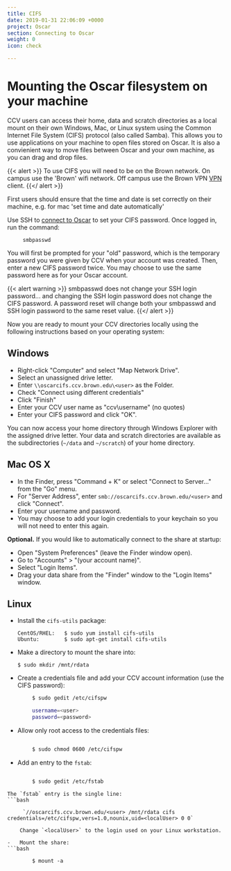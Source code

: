 ```yaml
---
title: CIFS
date: 2019-01-31 22:06:09 +0000
project: Oscar
section: Connecting to Oscar
weight: 0
icon: check

---
```

# Mounting the Oscar filesystem on your machine

CCV users can access their home, data and scratch directories as a local mount on their own Windows, Mac, or Linux system using the Common Internet File System (CIFS) protocol (also called Samba). This allows you to use applications on your machine to open files stored on Oscar.  It is also a convienient way to move files between Oscar and your own machine, as you can drag and drop files.

{{< alert >}}
To use CIFS you will need to be on the Brown network. On campus use the 'Brown' wifi network. Off campus use the Brown VPN [VPN](https://vpn.brown.edu) client.
{{</ alert >}}

First users should ensure that the time and date is set correctly on
their machine, e.g. for mac 'set time and date automatically'

Use SSH to [connect to Oscar](/doc/getting-started) to set your CIFS
password. Once logged in, run the command:

```shell
     smbpasswd
```

You will first be prompted for your "old" password, which is the
temporary password you were given by CCV when your account was created.
Then, enter a new CIFS password twice. You may choose to use the same
password here as for your Oscar account.

{{< alert warning >}}
smbpasswd does not change your SSH login password... and
changing the SSH login password does not change the CIFS password.
A password reset will change both your smbpasswd and SSH login password
to the same reset value.
{{</ alert >}}

Now you are ready to mount your CCV directories locally using the
following instructions based on your operating system:

## Windows

* Right-click "Computer" and select "Map Network Drive".
* Select an unassigned drive letter.
* Enter `\\oscarcifs.ccv.brown.edu\<user>` as the Folder.
* Check "Connect using different credentials"
* Click "Finish"
* Enter your CCV user name as "ccv\\username" (no quotes)
* Enter your CIFS password and click "OK".

You can now access your home directory through Windows Explorer with the
assigned drive letter. Your data and scratch directories are available
as the subdirectories (`~/data` and `~/scratch`) of your home directory.

## Mac OS X

* In the Finder, press "Command + K" or select "Connect to Server..."
  from the "Go" menu.
* For "Server Address", enter `smb://oscarcifs.ccv.brown.edu/<user>`
  and click "Connect".
* Enter your username and password.
* You may choose to add your login credentials to your keychain so you
  will not need to enter this again.

**Optional.** If you would like to automatically connect to the share at
startup:

* Open "System Preferences" (leave the Finder window open).
* Go to "Accounts" > "(your account name)".
* Select "Login Items".
* Drag your data share from the "Finder" window to the "Login Items"
  window.

## Linux

* Install the `cifs-utils` package:

      CentOS/RHEL:   $ sudo yum install cifs-utils
      Ubuntu:        $ sudo apt-get install cifs-utils
* Make a directory to mount the share into:

      $ sudo mkdir /mnt/rdata
* Create a credentials file and add your CCV account information (use
  the CIFS password):

```bash
        $ sudo gedit /etc/cifspw

        username=<user>
        password=<password>
```

* Allow only root access to the credentials files:

```bash

        $ sudo chmod 0600 /etc/cifspw
```

* Add an entry to the `fstab`:

```bash

        $ sudo gedit /etc/fstab
```

    The `fstab` entry is the single line:
    ```bash
    
         `//oscarcifs.ccv.brown.edu/<user> /mnt/rdata cifs credentials=/etc/cifspw,vers=1.0,nounix,uid=<localUser> 0 0`

        Change `<localUser>` to the login used on your Linux workstation.
    
    -   Mount the share:
    ```bash
    
            $ mount -a